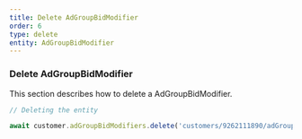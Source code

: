 ```yaml
---
title: Delete AdGroupBidModifier
order: 6
type: delete
entity: AdGroupBidModifier
---
```


### Delete AdGroupBidModifier

This section describes how to delete a AdGroupBidModifier.

```javascript
// Deleting the entity

await customer.adGroupBidModifiers.delete('customers/9262111890/adGroupBidModifiers/66537099246~30000')
```
